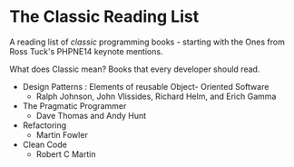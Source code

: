 The Classic Reading List
============

A reading list of *classic* programming books - starting with the Ones from Ross Tuck's PHPNE14 keynote mentions.

What does Classic mean? Books that every developer should read.



- Design Patterns : Elements of reusable Object- Oriented Software
  - Ralph Johnson, John Vlissides, Richard Helm, and Erich Gamma
- The Pragmatic Programmer
  - Dave Thomas and Andy Hunt 
- Refactoring
  - Martin Fowler
- Clean Code
  - Robert C Martin
